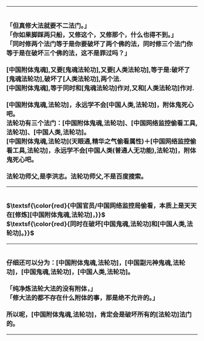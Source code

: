 <h3>
<br><hr>
<br>「但真修大法就要不二法门。」
<br>「你如果脚踩两只船，又修这个，又修那个，什么也得不到。」
<br>「同时修两个法门等于是你要破坏了两个佛的法，同时修三个法门你等于是在破坏三个佛的法，这不是罪过吗？」
<br>
<br>[中国附体鬼魂],又要[鬼魂法轮功],又要[人类法轮功],等于是:破坏了[鬼魂法轮功],破坏了[人类法轮功],两个法.
<br>[中国附体鬼魂],等于同时和[鬼魂法轮功]作对,又和[人类法轮功]作对.
<br>
<br>[中国附体鬼魂,法轮功]，永远学不会[中国人类,法轮功]，附体鬼死心吧。
<br>法轮功有三个法门：[中国附体鬼魂,法轮功]、[中国网络监控偷看工具,法轮功]、[中国人类,法轮功]。
<br>[中国附体鬼魂,法轮功](天眼通,精华之气偷看属性)＋[中国网络监控偷看工具,法轮功]，永远学不会[中国人类(普通人无功能),法轮功]，附体鬼死心吧。
<br>
<br>法轮功师父,是李洪志。法轮功师父,不是百度搜索。
<br><hr>
<br>$\textsf{\color{red}{中国官员/中国网络监控局偷看，本质上是天天在[修炼][中国附体鬼魂,法轮功]，}}$
<br>$\textsf{\color{red}{同时在破坏[中国鬼魂,法轮功]和[中国人类,法轮功]。}}$
<br><hr>
<br>仔细还可以分为：[中国附体鬼魂,法轮功]，[中国副元神鬼魂,法轮功]，[中国鬼魂,法轮功]，[中国人类,法轮功]。
<br>
<br>「纯净炼法轮大法的没有附体，」
<br>「修大法的都不存在什么附体的事，那是绝不允许的。」
<br>
<br>所以呢，[中国附体鬼魂,法轮功]，肯定会是破坏所有的[法轮功]法门的。
<br><hr>
</h3>
